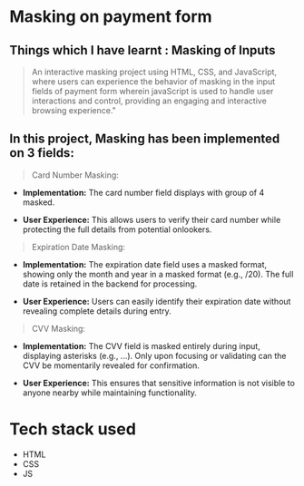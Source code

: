 # Masking on payment form

## Things which I have learnt : Masking of Inputs

> An interactive masking project using HTML, CSS, and JavaScript, where users can experience the behavior of masking in the input fields of payment form wherein javaScript is used to handle user interactions and control, providing an engaging and interactive browsing experience."

## In this project, Masking has been implemented on 3 fields: 

> Card Number Masking:

- **Implementation:** The card number field displays with group of 4 masked.

- **User Experience:** This allows users to verify their card number while protecting the full details from potential onlookers.

> Expiration Date Masking:

- **Implementation:** The expiration date field uses a masked format, showing only the month and year in a masked format (e.g., /20). The full date is retained in the backend for processing.

- **User Experience:** Users can easily identify their expiration date without revealing complete details during entry.

> CVV Masking:

- **Implementation:** The CVV field is masked entirely during input, displaying asterisks (e.g., ...). Only upon focusing or validating can the CVV be momentarily revealed for confirmation.

- **User Experience:** This ensures that sensitive information is not visible to anyone nearby while maintaining functionality.


# Tech stack used
- HTML
- CSS
- JS